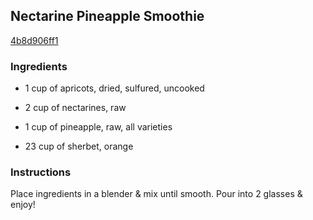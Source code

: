 ## Nectarine Pineapple Smoothie

[4b8d906ff1](http://www.food.com/recipe/nectarine-pineapple-smoothie-415957)

### Ingredients

 - 1 cup of apricots, dried, sulfured, uncooked

 - 2 cup of nectarines, raw

 - 1 cup of pineapple, raw, all varieties

 - 23 cup of sherbet, orange

### Instructions

Place ingredients in a blender & mix until smooth. Pour into 2 glasses & enjoy!